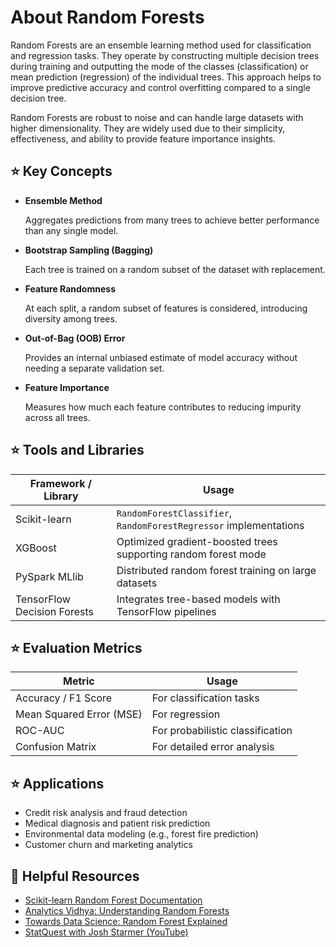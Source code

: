# About Random Forests

Random Forests are an ensemble learning method used for classification and regression tasks. They operate by constructing multiple decision trees during training and outputting the mode of the classes (classification) or mean prediction (regression) of the individual trees. This approach helps to improve predictive accuracy and control overfitting compared to a single decision tree.

Random Forests are robust to noise and can handle large datasets with higher dimensionality. They are widely used due to their simplicity, effectiveness, and ability to provide feature importance insights. 

## ⭐️ Key Concepts

- **Ensemble Method**

  Aggregates predictions from many trees to achieve better performance than any single model.
- **Bootstrap Sampling (Bagging)**

  Each tree is trained on a random subset of the dataset with replacement.
- **Feature Randomness**

  At each split, a random subset of features is considered, introducing diversity among trees.
- **Out-of-Bag (OOB) Error**

  Provides an internal unbiased estimate of model accuracy without needing a separate validation set.
- **Feature Importance**

  Measures how much each feature contributes to reducing impurity across all trees.

## ⭐️ Tools and Libraries

| Framework / Library         | Usage                                                             |
| --------------------------- | ----------------------------------------------------------------- |
| Scikit-learn                | `RandomForestClassifier`, `RandomForestRegressor` implementations |
| XGBoost                     | Optimized gradient-boosted trees supporting random forest mode    |
| PySpark MLlib               | Distributed random forest training on large datasets              |
| TensorFlow Decision Forests | Integrates tree-based models with TensorFlow pipelines            |

## ⭐️ Evaluation Metrics

| Metric                      | Usage                                                             |    
| --------------------------- | ----------------------------------------------------------------- |
| Accuracy / F1 Score         | For classification tasks                                          |
| Mean Squared Error (MSE)    | For regression                                                    |
| ROC-AUC                     | For probabilistic classification                                  |
| Confusion Matrix            | For detailed error analysis                                       |

## ⭐️ Applications

- Credit risk analysis and fraud detection
- Medical diagnosis and patient risk prediction
- Environmental data modeling (e.g., forest fire prediction)
- Customer churn and marketing analytics

## 🔗 Helpful Resources

- [Scikit-learn Random Forest Documentation](https://scikit-learn.org/stable/modules/ensemble.html#random-forests)
- [Analytics Vidhya: Understanding Random Forests](https://www.analyticsvidhya.com/blog/2021/06/understanding-random-forest/)
- [Towards Data Science: Random Forest Explained](https://towardsdatascience.com/the-random-forest-algorithm-d457d499ffcd)
- [StatQuest with Josh Starmer (YouTube)](https://www.youtube.com/watch?v=J4Wdy0Wc_xQ)
